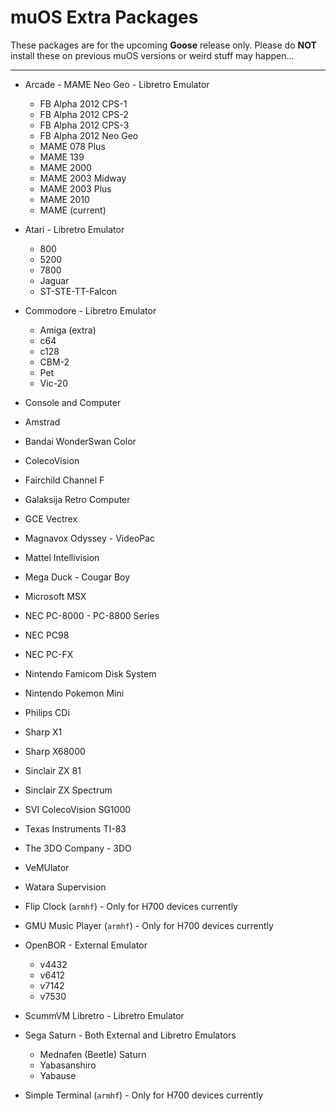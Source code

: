 # muOS Extra Packages
These packages are for the upcoming **Goose** release only.  Please do **NOT** install these on previous muOS versions or weird stuff may happen...

---
* Arcade - MAME Neo Geo - Libretro Emulator
  * FB Alpha 2012 CPS-1
  * FB Alpha 2012 CPS-2
  * FB Alpha 2012 CPS-3
  * FB Alpha 2012 Neo Geo
  * MAME 078 Plus
  * MAME 139
  * MAME 2000
  * MAME 2003 Midway
  * MAME 2003 Plus
  * MAME 2010
  * MAME (current)

* Atari - Libretro Emulator
  * 800 
  * 5200
  * 7800
  * Jaguar
  * ST-STE-TT-Falcon

* Commodore - Libretro Emulator
  * Amiga (extra)
  * c64
  * c128
  * CBM-2
  * Pet
  * Vic-20

* Console and Computer
* Amstrad
* Bandai WonderSwan Color
* ColecoVision
* Fairchild Channel F
* Galaksija Retro Computer
* GCE Vectrex
* Magnavox Odyssey - VideoPac
* Mattel Intellivision
* Mega Duck - Cougar Boy
* Microsoft MSX
* NEC PC-8000 - PC-8800 Series
* NEC PC98
* NEC PC-FX
* Nintendo Famicom Disk System
* Nintendo Pokemon Mini
* Philips CDi
* Sharp X1
* Sharp X68000
* Sinclair ZX 81
* Sinclair ZX Spectrum
* SVI ColecoVision SG1000
* Texas Instruments TI-83
* The 3DO Company - 3DO
* VeMUlator
* Watara Supervision

* Flip Clock (`armhf`) - Only for H700 devices currently

* GMU Music Player (`armhf`) - Only for H700 devices currently

* OpenBOR - External Emulator
  * v4432
  * v6412
  * v7142
  * v7530

* ScummVM Libretro - Libretro Emulator

* Sega Saturn - Both External and Libretro Emulators
  * Mednafen (Beetle) Saturn
  * Yabasanshiro
  * Yabause

* Simple Terminal (`armhf`) - Only for H700 devices currently
